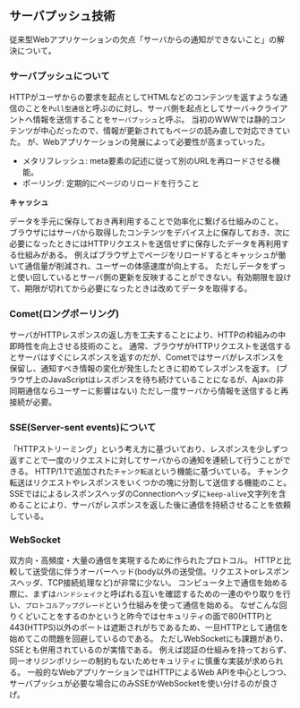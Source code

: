 ## サーバプッシュ技術

従来型Webアプリケーションの欠点「サーバからの通知ができないこと」の解決について。

### サーバプッシュについて

HTTPがユーザからの要求を起点としてHTMLなどのコンテンツを返すような通信のことを`Pull型通信`と呼ぶのに対し、サーバ側を起点としてサーバ→クライアントへ情報を送信することを`サーバプッシュ`と呼ぶ。
当初のWWWでは静的コンテンツが中心だったので、情報が更新されてもページの読み直しで対応できていた。
が、Webアプリケーションの発展によって必要性が高まっていった。

* メタリフレッシュ: meta要素の記述に従って別のURLを再ロードさせる機能。
* ポーリング: 定期的にページのリロードを行うこと

**キャッシュ**

データを手元に保存しておき再利用することで効率化に繋げる仕組みのこと。
ブラウザにはサーバから取得したコンテンツをデバイス上に保存しておき、次に必要になったときにはHTTPリクエストを送信せずに保存したデータを再利用する仕組みがある。
例えばブラウザ上でページをリロードするとキャッシュが働いて通信量が削減され、ユーザーの体感速度が向上する。
ただしデータをずっと使い回しているとサーバ側の更新を反映することができない。有効期限を設けて、期限が切れてから必要になったときは改めてデータを取得する。

### Comet(ロングポーリング)

サーバがHTTPレスポンスの返し方を工夫することにより、HTTPの枠組みの中即時性を向上させる技術のこと。
通常、ブラウザがHTTPリクエストを送信するとサーバはすぐにレスポンスを返すのだが、Cometではサーバがレスポンスを保留し、通知すべき情報の変化が発生したときに初めてレスポンスを返す。
(ブラウザ上のJavaScriptはレスポンスを待ち続けていることになるが、Ajaxの非同期通信ならユーザーに影響はない)
ただし一度サーバから情報を送信すると再接続が必要。

### SSE(Server-sent events)について

「HTTPストリーミング」という考え方に基づいており、レスポンスを少しずつ返すことで一度のリクエストに対してサーバからの通知を連続して行うことができる。
HTTP/1.1で追加された`チャンク転送`という機能に基づいている。
チャンク転送はリクエストやレスポンスをいくつかの塊に分割して送信する機能のこと。
SSEではによるレスポンスヘッダのConnectionヘッダに`keep-alive`文字列を含めることにより、サーバがレスポンスを返した後に通信を持続させることを依頼している。

### WebSocket

双方向・高頻度・大量の通信を実現するために作られたプロトコル。
HTTPと比較して送受信に伴うオーバーヘッド(body以外の送受信。リクエストorレスポンスヘッダ、TCP接続処理など)が非常に少ない。
コンピュータ上で通信を始める際に、まずは`ハンドシェイク`と呼ばれる互いを確認するための一連のやり取りを行い、`プロトコルアップグレード`という仕組みを使って通信を始める。
なぜこんな回りくどいことをするのかというと昨今ではセキュリティの面で80(HTTP)と443(HTTPS)以外のポートは遮断されがちであるため、一旦HTTPとして通信を始めてこの問題を回避しているのである。
ただしWebSocketにも課題があり、SSEとも併用されているのが実情である。
例えば認証の仕組みを持っておらず、同一オリジンポリシーの制約もないためセキュリティに慎重な実装が求められる。
一般的なWebアプリケーションではHTTPによるWeb APIを中心としつつ、サーバプッシュが必要な場合にのみSSEかWebSocketを使い分けるのが良さげ。
